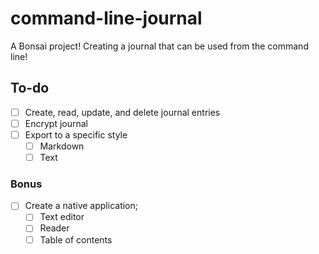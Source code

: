 # command-line-journal

A Bonsai project! Creating a journal that can be used from the command line!

## To-do

- [ ] Create, read, update, and delete journal entries
- [ ] Encrypt journal
- [ ] Export to a specific style
  - [ ] Markdown
  - [ ] Text

### Bonus

- [ ] Create a native application;
  - [ ] Text editor
  - [ ] Reader
  - [ ] Table of contents
